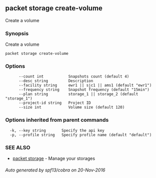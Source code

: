 ## packet storage create-volume

Create a volume

### Synopsis


Create a volume

```
packet storage create-volume
```

### Options

```
      --count int           Snapshots count (default 4)
      --desc string         Description
      --facility string     ewr1 || sjc1 || ams1 (default "ewr1")
      --frequency string    Snapshot frequency (default "15min")
      --plan string         storage_1 || storage_2 (default "storage_1")
      --project-id string   Project ID
      --size int            Volume size (default 120)
```

### Options inherited from parent commands

```
  -k, --key string       Specify the api key
  -p, --profile string   Specify profile name (default "default")
```

### SEE ALSO
* [packet storage](packet_storage.md)	 - Manage your storages

###### Auto generated by spf13/cobra on 20-Nov-2016
